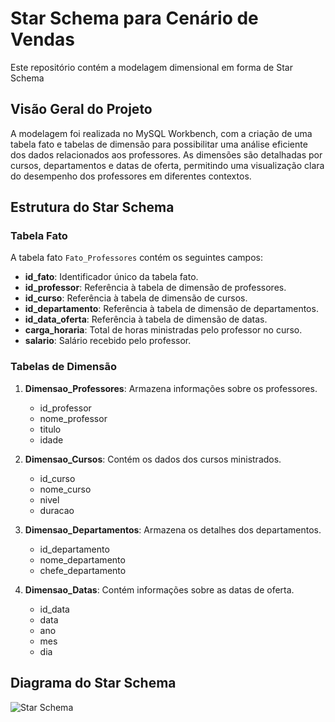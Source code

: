 # Star Schema para Cenário de Vendas

Este repositório contém a modelagem dimensional em forma de Star Schema

## Visão Geral do Projeto

A modelagem foi realizada no MySQL Workbench, com a criação de uma tabela fato e tabelas de dimensão para possibilitar uma análise eficiente dos dados relacionados aos professores. As dimensões são detalhadas por cursos, departamentos e datas de oferta, permitindo uma visualização clara do desempenho dos professores em diferentes contextos.

## Estrutura do Star Schema

### Tabela Fato

A tabela fato `Fato_Professores` contém os seguintes campos:
- **id_fato**: Identificador único da tabela fato.
- **id_professor**: Referência à tabela de dimensão de professores.
- **id_curso**: Referência à tabela de dimensão de cursos.
- **id_departamento**: Referência à tabela de dimensão de departamentos.
- **id_data_oferta**: Referência à tabela de dimensão de datas.
- **carga_horaria**: Total de horas ministradas pelo professor no curso.
- **salario**: Salário recebido pelo professor.

### Tabelas de Dimensão

1. **Dimensao_Professores**: Armazena informações sobre os professores.
   - id_professor
   - nome_professor
   - titulo
   - idade

2. **Dimensao_Cursos**: Contém os dados dos cursos ministrados.
   - id_curso
   - nome_curso
   - nivel
   - duracao

3. **Dimensao_Departamentos**: Armazena os detalhes dos departamentos.
   - id_departamento
   - nome_departamento
   - chefe_departamento

4. **Dimensao_Datas**: Contém informações sobre as datas de oferta.
   - id_data
   - data
   - ano
   - mes
   - dia

## Diagrama do Star Schema

![Star Schema](./diagrama_star_schema.png)

